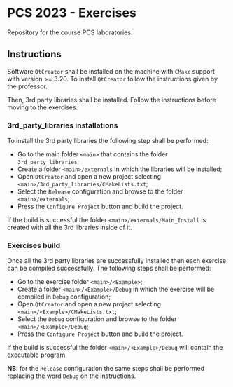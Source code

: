 # PCS 2023 - Exercises

Repository for the course PCS laboratories.

## Instructions

Software `QtCreator` shall be installed on the machine with `CMake` support with version >= 3.20.
To install `QtCreator` follow the instructions given by the professor.

Then, 3rd party libraries shall be installed.
Follow the instructions before moving to the exercises.

### 3rd_party_libraries installations

To install the 3rd party libraries the following step shall be performed:

* Go to the main folder `<main>` that contains the folder `3rd_party_libraries`;
* Create a folder `<main>/externals` in which the libraries will be installed;
* Open `QtCreator` and open a new project selecting `<main>/3rd_party_libraries/CMakeLists.txt`; 
* Select the `Release` configuration and browse to the folder `<main>/externals`;
* Press the `Configure Project` button and build the project.

If the build is successful the folder `<main>/externals/Main_Install` is created with all the 3rd libraries inside of it.

### Exercises build

Once all the 3rd party libraries are successfully installed then each exercise can be compiled successfully.
The following steps shall be performed:

* Go to the exercise folder `<main>/<Example>`;
* Create a folder `<main>/<Example>/Debug` in which the exercise will be compiled in `Debug` configuration;
* Open `QtCreator` and open a new project selecting `<main>/<Example>/CMakeLists.txt`;
* Select the `Debug` configuration and browse to the folder `<main>/<Example>/Debug`;
* Press the `Configure Project` button and build the project.

If the build is successful the folder `<main>/<Example>/Debug` will contain the executable program.

**NB**: for the `Release` configuration the same steps shall be performed replacing the word `Debug` on the instructions.
